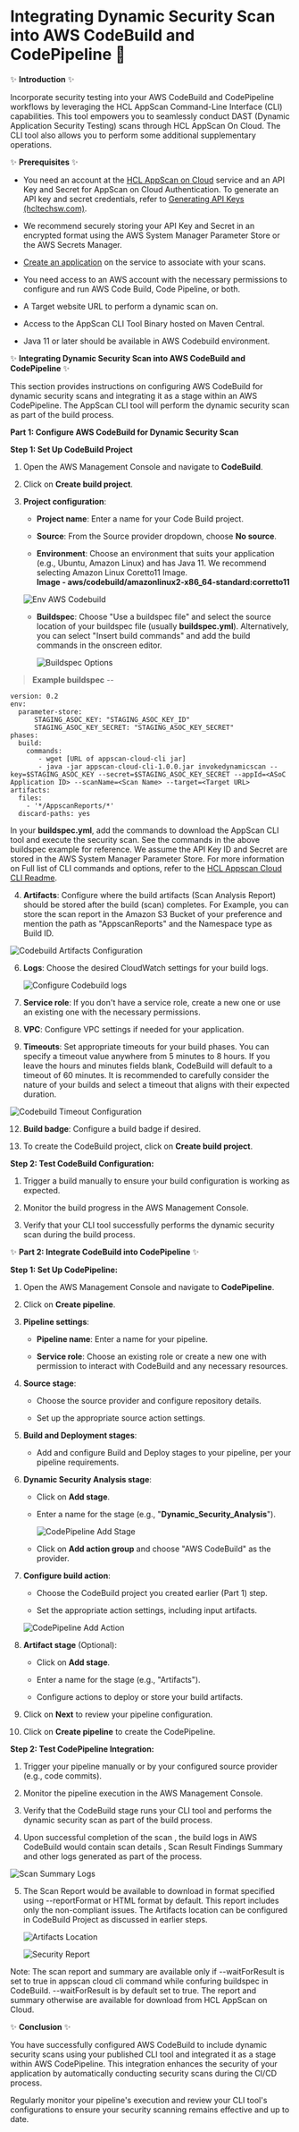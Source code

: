 # Integrating Dynamic Security Scan into AWS CodeBuild and CodePipeline 🚀

✨ **Introduction** ✨

Incorporate security testing into your AWS CodeBuild and CodePipeline
workflows by leveraging the HCL AppScan Command-Line Interface (CLI)
capabilities. This tool empowers you to seamlessly conduct DAST (Dynamic
Application Security Testing) scans through HCL AppScan On Cloud. The
CLI tool also allows you to perform some additional supplementary
operations.

✨ **Prerequisites** ✨

-   You need an account at the [HCL AppScan on
    Cloud](https://cloud.appscan.com/AsoCUI/serviceui/home) service
    and an API Key and Secret for AppScan on Cloud Authentication. To
    generate an API key and secret credentials, refer to [Generating API
    Keys
    (hcltechsw.com)](https://help.hcltechsw.com/appscan/ASoC/appseccloud_generate_api_key_cm.html).

-   We recommend securely storing your API Key and Secret in an
    encrypted format using the AWS System Manager Parameter Store or the
    AWS Secrets Manager.

-   [Create an
    application](http://help.hcltechsw.com/appscan/ASoC/ent_create_application.html?query=create) on
    the service to associate with your scans.

-   You need access to an AWS account with the necessary permissions to
    configure and run AWS Code Build, Code Pipeline, or both.

-   A Target website URL to perform a dynamic scan on.

-   Access to the AppScan CLI Tool Binary hosted on Maven Central.

-   Java 11 or later should be available in AWS Codebuild environment.

✨ **Integrating Dynamic Security Scan into AWS CodeBuild and
CodePipeline** ✨

This section provides instructions on configuring AWS CodeBuild for
dynamic security scans and integrating it as a stage within an AWS
CodePipeline. The AppScan CLI tool will perform the dynamic security
scan as part of the build process.

**Part 1: Configure AWS CodeBuild for Dynamic Security Scan**

**Step 1: Set Up CodeBuild Project**

1.  Open the AWS Management Console and navigate to **CodeBuild**.

2.  Click on **Create build project**.

3.  **Project configuration**:

    -   **Project name**: Enter a name for your Code Build project.

    -   **Source**: From the Source provider dropdown, choose **No
        source**.

    -   **Environment**: Choose an environment that suits your
        application (e.g., Ubuntu, Amazon Linux) and has Java 11. We
        recommend selecting Amazon Linux Coretto11 Image.\
        **Image -
        aws/codebuild/amazonlinux2-x86_64-standard:corretto11**

        
      ![Env AWS Codebuild](https://github.com/HCL-TECH-SOFTWARE/appscan-cloud-cli/assets/141301853/9a3d1873-0e18-46e2-a726-50e32e7137b5)


    -   **Buildspec**: Choose \"Use a buildspec file\" and select the
        source location of your buildspec file (usually
        **buildspec.yml**). Alternatively, you can select "Insert build
        commands" and add the build commands in the onscreen editor.

        ![Buildspec Options](https://github.com/HCL-TECH-SOFTWARE/appscan-cloud-cli/assets/141301853/53f4cded-dbdf-4c05-b753-5ff67f65f21f)

> **Example buildspec** --
~~~
version: 0.2
env:
  parameter-store:
      STAGING_ASOC_KEY: "STAGING_ASOC_KEY_ID"
      STAGING_ASOC_KEY_SECRET: "STAGING_ASOC_KEY_SECRET"
phases:
  build:
    commands:
       - wget [URL of appscan-cloud-cli jar]
       - java -jar appscan-cloud-cli-1.0.0.jar invokedynamicscan --key=$STAGING_ASOC_KEY --secret=$STAGING_ASOC_KEY_SECRET --appId=<ASoC Application ID> --scanName=<Scan Name> --target=<Target URL>
artifacts:
  files:
    - '*/AppscanReports/*'
  discard-paths: yes

~~~
In your **buildspec.yml**, add the commands to download the AppScan CLI
tool and execute the security scan. See the commands in the above
buildspec example for reference. We assume the API Key ID and Secret are
stored in the AWS System Manager Parameter Store. For more information
on Full list of CLI commands and options, refer to the [HCL Appscan Cloud CLI Readme](https://github.com/HCL-TECH-SOFTWARE/appscan-cloud-cli).

4.  **Artifacts**: Configure where the build artifacts (Scan Analysis
    Report) should be stored after the build (scan) completes. For
    Example, you can store the scan report in the Amazon S3 Bucket of
    your preference and mention the path as "AppscanReports" and the
    Namespace type as Build ID.
    
![Codebuild Artifacts Configuration](https://github.com/HCL-TECH-SOFTWARE/appscan-cloud-cli/assets/141301853/6d81d975-58b6-45fc-9463-ee3c41a9e115)


6.  **Logs**: Choose the desired CloudWatch settings for your build
    logs.

    ![Configure Codebuild logs](https://github.com/HCL-TECH-SOFTWARE/appscan-cloud-cli/assets/141301853/b3792a73-efb1-4223-8c6c-2ee224cc6760)


8.  **Service role**: If you don\'t have a service role, create a new
    one or use an existing one with the necessary permissions.

9.  **VPC**: Configure VPC settings if needed for your application.

10.  **Timeouts**: Set appropriate timeouts for your build phases. You can specify a timeout value anywhere from 5 minutes to 8 hours.
     If you leave the hours and minutes fields blank, CodeBuild will default to a timeout of 60 minutes.
     It is recommended to carefully consider the nature of your builds and select a timeout that aligns with their expected duration.

 ![Codebuild Timeout Configuration](https://github.com/HCL-TECH-SOFTWARE/appscan-cloud-cli/assets/141301853/71288185-4710-451c-a4cb-b85a2bd5f079)


12.  **Build badge**: Configure a build badge if desired.

13. To create the CodeBuild project, click on **Create build project**.

**Step 2: Test CodeBuild Configuration:**

1.  Trigger a build manually to ensure your build configuration is
    working as expected.

2.  Monitor the build progress in the AWS Management Console.

3.  Verify that your CLI tool successfully performs the dynamic security
    scan during the build process.

✨ **Part 2: Integrate CodeBuild into CodePipeline** ✨

**Step 1: Set Up CodePipeline:**

1.  Open the AWS Management Console and navigate to **CodePipeline**.

2.  Click on **Create pipeline**.

3.  **Pipeline settings**:

    -   **Pipeline name**: Enter a name for your pipeline.

    -   **Service role**: Choose an existing role or create a new one
        with permission to interact with CodeBuild and any necessary
        resources.

4.  **Source stage**:

    -   Choose the source provider and configure repository details.

    -   Set up the appropriate source action settings.

5.  **Build and Deployment stages**:

    -   Add and configure Build and Deploy stages to your pipeline, per
        your pipeline requirements.

6.  **Dynamic Security Analysis stage**:

    -   Click on **Add stage**.

    -   Enter a name for the stage (e.g.,
        \"**Dynamic_Security_Analysis**\").

         ![CodePipeline Add Stage](https://github.com/HCL-TECH-SOFTWARE/appscan-cloud-cli/assets/141301853/978b1c07-12b7-40d2-bd1b-0c6007078c88)

    -   Click on **Add action group** and choose \"AWS CodeBuild\" as
        the provider.

  
7.  **Configure build action**:

    -   Choose the CodeBuild project you created earlier (Part 1) step.

    -   Set the appropriate action settings, including input artifacts.
  
      ![CodePipeline Add Action](https://github.com/HCL-TECH-SOFTWARE/appscan-cloud-cli/assets/141301853/a8c63452-87bb-4041-b847-d0045d215d9b)


8.  **Artifact stage** (Optional):

    -   Click on **Add stage**.

    -   Enter a name for the stage (e.g., \"Artifacts\").

    -   Configure actions to deploy or store your build artifacts.

9.  Click on **Next** to review your pipeline configuration.

10. Click on **Create pipeline** to create the CodePipeline.

**Step 2: Test CodePipeline Integration:**

1.  Trigger your pipeline manually or by your configured source provider
    (e.g., code commits).

2.  Monitor the pipeline execution in the AWS Management Console.

3.  Verify that the CodeBuild stage runs your CLI tool and performs the
    dynamic security scan as part of the build process.
    
4. Upon successful completion of the scan , the build logs in AWS CodeBuild would contain scan details ,
   Scan Result Findings Summary and other logs generated as part of the process.
    
![Scan Summary Logs](https://github.com/HCL-TECH-SOFTWARE/appscan-cloud-cli/assets/141301853/319256dd-8ba7-4f6c-8367-cf32d06ff8d1)

5. The Scan Report would be available to download in format specified using --reportFormat or HTML format by default. This report includes only the non-compliant issues.
   The Artifacts location can be configured in CodeBuild Project as discussed in earlier steps.
   
    ![Artifacts Location](https://github.com/HCL-TECH-SOFTWARE/appscan-cloud-cli/assets/141301853/91879e11-278c-4f02-8863-ded178987a2f)

   ![Security Report](https://github.com/HCL-TECH-SOFTWARE/appscan-cloud-cli/assets/141301853/3f2c3a76-9525-41d2-a87f-4428794de869)

Note: The scan report and summary are available only if --waitForResult is set to true in appscan cloud cli command while confuring buildspec in CodeBuild. --waitForResult is by default set to true.
The report and summary otherwise are available for download from HCL AppScan on Cloud.
   
✨ **Conclusion** ✨

You have successfully configured AWS CodeBuild to include dynamic
security scans using your published CLI tool and integrated it as a
stage within AWS CodePipeline. This integration enhances the security of
your application by automatically conducting security scans during the
CI/CD process.

Regularly monitor your pipeline\'s execution and review your CLI tool\'s
configurations to ensure your security scanning remains effective and up
to date.
